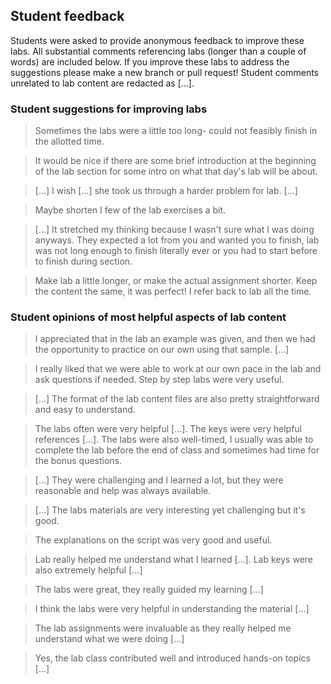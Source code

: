 ## Student feedback
Students were asked to provide anonymous feedback to improve these labs. All substantial comments referencing labs (longer than a couple of words) are included below. If you improve these labs to address the suggestions please make a new branch or pull request! Student comments unrelated to lab content are redacted as [...].

### Student suggestions for improving labs
> Sometimes the labs were a little too long- could not feasibly finish in the allotted time.

> It would be nice if there are some brief introduction at the beginning of the lab section for some intro on what that day's lab will be about.

> [...] I wish [...] she took us through a harder problem for lab. [...]

> Maybe shorten I few of the lab exercises a bit.

> [...] It stretched my thinking because I wasn't sure what I was doing anyways. They expected a lot from you and wanted you to finish, lab was not long enough to finish literally ever or you had to start before to finish during section.

> Make lab a little longer, or make the actual assignment shorter. Keep the content the same, it was perfect! I refer back to lab all the time.

### Student opinions of most helpful aspects of lab content
> I appreciated that in the lab an example was given, and then we had the opportunity to practice on our own using that sample. [...]

> I really liked that we were able to work at our own pace in the lab and ask questions if needed. Step by step labs were very useful.

> [...] The format of the lab content files are also pretty straightforward and easy to understand.

> The labs often were very helpful [...]. The keys were very helpful references [...]. The labs were also well-timed, I usually was able to complete the lab before the end of class and sometimes had time for the bonus questions.

> [...] They were challenging and I learned a lot, but they were reasonable and help was always available.

> [...] The labs materials are very interesting yet challenging but it's good.

> The explanations on the script was very good and useful.

> Lab really helped me understand what I learned [...]. Lab keys were also extremely helpful [...]

> The labs were great, they really guided my learning [...]

> I think the labs were very helpful in understanding the material [...]

> The lab assignments were invaluable as they really helped me understand what we were doing [...]

> Yes, the lab class contributed well and introduced hands-on topics [...]
